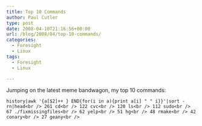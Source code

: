 ```yaml
---
title: Top 10 Commands
author: Paul Cutler
type: post
date: 2008-04-10T21:16:56+00:00
url: /blog/2008/04/top-10-commands/
categories:
  - Foresight
  - Linux
tags:
  - Foresight
  - Linux

---
```

Jumping on the latest meme bandwagon, my top 10 commands:

 `history|awk '{a[$2]++ } END{for(i in a){print a[i] " " i}}'|sort -rn|head<br />
261 cd<br />
122 cvc<br />
120 ls<br />
112 sudo<br />
67 ./fixmissingfiles<br />
62 yelp<br />
51 hg<br />
48 rmake<br />
42 conary<br />
27 geany<br />
`